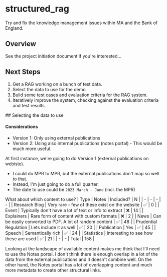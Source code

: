 # structured_rag
Try and fix the knowledge management issues within MA and the Bank of England.
## Overview
See the project initiation document if you're interested...

## Next Steps
1. Get a RAG working on a bunch of test data.
2. Select the data to use for the demo.
2. Build some test cases and evaluation criteria for the RAG system.
3. Iteratively improve the system, checking against the evaluation criteria and test results.

## Selecting the data to use

#### Considerations
- Version 1: Only using external publications
- Version 2: Using also internal publications (notes portal) - This would be much more useful.

At first instance, we're going to do Version 1 (external publications on webiste).
- I could do MPR to MPR, but the external publications don't map so well to that.
- Instead, I'm just going to do a full quarter.
- The date to use could be `2023 March - June` (incl. the MPR)

What about which content to use?
| Type | Notes | Included? | N |
| - | - | - | - |
| Research Blog | Very rare - few of these exist on the website | ✅ | 0 |
| Event | Typically don't have a lot of text or info to extract | ❌ | 14 |
| Explainers | Rare form of content with custom formats | ❌ | 2 |
| News | Can be easily converted to PDF. A lot of random content | ✅ | 48 |
| Prudential Regulation | Lets include it as well | ✅ | 20 |
| Publication | Yes | ✅ | 45 | 
| Speech | Semantically rich | ✅ | 24 |
| Statistics | Interesting to see how these are used | ✅ | 21 |
| - | - | Total | 158 |

Looking at the landscape of available content makes me think that I'll need to use the Notes portal.  I don't think there is enough overlap in a lot of the data from the external publications and it doesn't combine well. On the other hand, the Notes portal has a lot of overlapping content and much more metadata to create other structural links.

